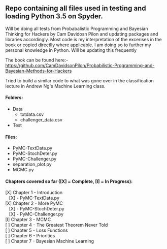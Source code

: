 ## Repo containing all files used in testing and loading Python 3.5 on Spyder. 

Will be doing all tests from Probabalistic Programming and Bayesian Thinking for Hackers by Cam Davidosn Pilon and updating packages and libraries accordingly. Most code is my interpretation of the excerises in the book or copied directlly where applicable. I am doing so to further my personal knowledge in Python. Will be updating this frequently

The book can be found here:- https://github.com/CamDavidsonPilon/Probabilistic-Programming-and-Bayesian-Methods-for-Hackers

Tried to build a similar code to what was gone over in the classification lecture in Andrew Ng's Machine Learning class.

#### Folders:  
- Data  
    * txtdata.csv
    * challenger_data.csv
- Test  

#### Files:  
- PyMC-TextData.py
- PyMC-StochDeter.py
- PyMC-Challenger.py
- separation_plot.py
- MCMC.py

#### Chapters covered so far ([X] = Complete, [I] = In Progress):  

[X] Chapter 1 - Introduction  
&nbsp;&nbsp;&nbsp;[X] - PyMC-TextData.py    
[X] Chapter 2 - More PyMC  
&nbsp;&nbsp;&nbsp;[X] - PyMC-StochDeter.py  
&nbsp;&nbsp;&nbsp;[X] - PyMC-Challenger.py  
[I] Chapter 3 - MCMC  
[ ] Chapter 4 - The Greatest Theorem Never Told  
[ ] Chapter 5 - Loss Functions  
[ ] Chapter 6 - Priorities  
[ ] Chapter 7 - Bayesian Machine Learning  
